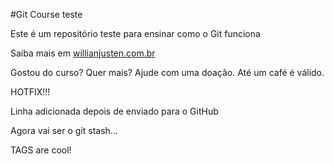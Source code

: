 #Git Course teste

Este é um repositório teste para ensinar como o Git funciona

Saiba mais em [willianjusten.com.br](http://git-scm.com)

Gostou do curso? Quer mais? Ajude com uma doação. Até um café é válido.

HOTFIX!!!

Linha adicionada depois de enviado para o GitHub

Agora vai ser o git stash...

TAGS are cool!
